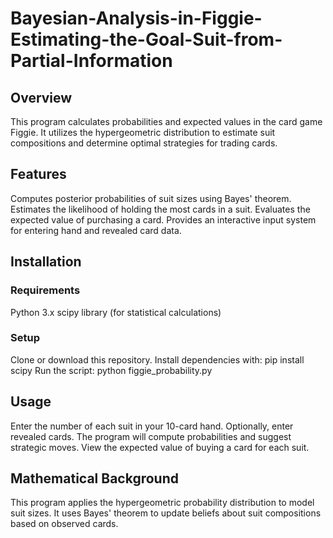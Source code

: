 # Bayesian-Analysis-in-Figgie-Estimating-the-Goal-Suit-from-Partial-Information



## Overview
This program calculates probabilities and expected values in the card game Figgie. It utilizes the hypergeometric distribution to estimate suit compositions and determine optimal strategies for trading cards.

## Features
Computes posterior probabilities of suit sizes using Bayes' theorem.
Estimates the likelihood of holding the most cards in a suit.
Evaluates the expected value of purchasing a card.
Provides an interactive input system for entering hand and revealed card data.

## Installation
### Requirements
Python 3.x
scipy library (for statistical calculations)

### Setup
Clone or download this repository.
Install dependencies with:
pip install scipy
Run the script:
python figgie_probability.py

## Usage
Enter the number of each suit in your 10-card hand.
Optionally, enter revealed cards.
The program will compute probabilities and suggest strategic moves.
View the expected value of buying a card for each suit.

## Mathematical Background
This program applies the hypergeometric probability distribution to model suit sizes. It uses Bayes' theorem to update beliefs about suit compositions based on observed cards.
